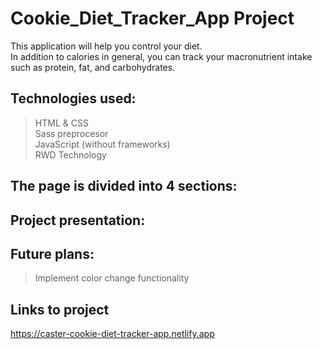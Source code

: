 # Cookie_Diet_Tracker_App Project

This application will help you control your diet. </br>
In addition to calories in general, you can track your macronutrient intake such as protein, fat, and carbohydrates.  </br>

## Technologies used:
> HTML & CSS </br>
> Sass preprocesor </br>
> JavaScript (without frameworks) </br>
> RWD Technology

## The page is divided into 4 sections:
<!--  ***Introduction:*** </br>
> Presents the appearance of the application 

 ***About:*** </br>
> Briefly about the application

 ***Comments:*** </br>
> Display random comments using an external API

 ***Contact:*** </br>
> A form with the possibility of contacting the company -->

## Project presentation:

<!-- ![](https://github.com/daniel-dabrowski-177/photos/blob/main/cookie-1.PNG)
![](https://github.com/daniel-dabrowski-177/photos/blob/main/cookie-7.PNG)
![](https://github.com/daniel-dabrowski-177/photos/blob/main/cookie-6.PNG) -->


## Future plans:
> Implement color change functionality

## Links to project
https://caster-cookie-diet-tracker-app.netlify.app
